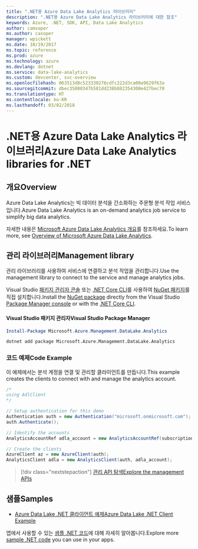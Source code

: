 ```yaml
---
title: ".NET용 Azure Data Lake Analytics 라이브러리"
description: ".NET용 Azure Data Lake Analytics 라이브러리에 대한 참조"
keywords: Azure, .NET, SDK, API, Data Lake Analytics
author: camsoper
ms.author: casoper
manager: wpickett
ms.date: 10/19/2017
ms.topic: reference
ms.prod: azure
ms.technology: azure
ms.devlang: dotnet
ms.service: data-lake-analytics
ms.custom: devcenter, svc-overview
ms.openlocfilehash: 063513d8c523330276cdfc222d3ca00a9629f63a
ms.sourcegitcommit: dbec35008347b581dd238b882354300e427bec70
ms.translationtype: HT
ms.contentlocale: ko-KR
ms.lasthandoff: 03/02/2018
---
```

# <a name="azure-data-lake-analytics-libraries-for-net"></a><span data-ttu-id="f85a0-104">.NET용 Azure Data Lake Analytics 라이브러리</span><span class="sxs-lookup"><span data-stu-id="f85a0-104">Azure Data Lake Analytics libraries for .NET</span></span>

## <a name="overview"></a><span data-ttu-id="f85a0-105">개요</span><span class="sxs-lookup"><span data-stu-id="f85a0-105">Overview</span></span>

<span data-ttu-id="f85a0-106">Azure Data Lake Analytics는 빅 데이터 분석을 간소화하는 주문형 분석 작업 서비스입니다.</span><span class="sxs-lookup"><span data-stu-id="f85a0-106">Azure Data Lake Analytics is an on-demand analytics job service to simplify big data analytics.</span></span>

<span data-ttu-id="f85a0-107">자세한 내용은 [Microsoft Azure Data Lake Analytics 개요](/azure/data-lake-analytics/data-lake-analytics-overview)를 참조하세요.</span><span class="sxs-lookup"><span data-stu-id="f85a0-107">To learn more, see [Overview of Microsoft Azure Data Lake Analytics](/azure/data-lake-analytics/data-lake-analytics-overview).</span></span>

## <a name="management-library"></a><span data-ttu-id="f85a0-108">관리 라이브러리</span><span class="sxs-lookup"><span data-stu-id="f85a0-108">Management library</span></span>

<span data-ttu-id="f85a0-109">관리 라이브러리를 사용하여 서비스에 연결하고 분석 작업을 관리합니다.</span><span class="sxs-lookup"><span data-stu-id="f85a0-109">Use the management library to connect to the service and manage analytics jobs.</span></span>

<span data-ttu-id="f85a0-110">Visual Studio [패키지 관리자 콘솔][PackageManager] 또는 [.NET Core CLI][DotNetCLI]를 사용하여 [NuGet 패키지](https://www.nuget.org/packages/Microsoft.Azure.Management.DataLake.Analytics)를 직접 설치합니다.</span><span class="sxs-lookup"><span data-stu-id="f85a0-110">Install the [NuGet package](https://www.nuget.org/packages/Microsoft.Azure.Management.DataLake.Analytics) directly from the Visual Studio [Package Manager console][PackageManager] or with the [.NET Core CLI][DotNetCLI].</span></span>

#### <a name="visual-studio-package-manager"></a><span data-ttu-id="f85a0-111">Visual Studio 패키지 관리자</span><span class="sxs-lookup"><span data-stu-id="f85a0-111">Visual Studio Package Manager</span></span>

```powershell
Install-Package Microsoft.Azure.Management.DataLake.Analytics
```

```bash
dotnet add package Microsoft.Azure.Management.DataLake.Analytics
```

### <a name="code-example"></a><span data-ttu-id="f85a0-112">코드 예제</span><span class="sxs-lookup"><span data-stu-id="f85a0-112">Code Example</span></span>

<span data-ttu-id="f85a0-113">이 예제에서는 분석 계정을 연결 및 관리할 클라이언트를 만듭니다.</span><span class="sxs-lookup"><span data-stu-id="f85a0-113">This example creates the clients to connect with and manage the analytics account.</span></span>

```csharp
/*
using AdlClient 
*/

// Setup authentication for this demo
Authentication auth = new Authentication("microsoft.onmicrosoft.com"); // change this to YOUR tenant
auth.Authenticate();

// Identify the accounts
AnalyticsAccountRef adla_account = new AnalyticsAccountRef(subscriptionId, resourceGroup, userName);

// Create the clients
AzureClient az = new AzureClient(auth);
AnalyticsClient adla = new AnalyticsClient(auth, adla_account);
```

> [!div class="nextstepaction"]
> [<span data-ttu-id="f85a0-114">관리 API 탐색</span><span class="sxs-lookup"><span data-stu-id="f85a0-114">Explore the management APIs</span></span>](/dotnet/api/overview/azure/datalakeanalytics/management)

## <a name="samples"></a><span data-ttu-id="f85a0-115">샘플</span><span class="sxs-lookup"><span data-stu-id="f85a0-115">Samples</span></span>
* [<span data-ttu-id="f85a0-116">Azure Data Lake .NET 클라이언트 예제</span><span class="sxs-lookup"><span data-stu-id="f85a0-116">Azure Data Lake .NET Client Example</span></span>](https://azure.microsoft.com/resources/samples/data-lake-dotnet-client/)

<span data-ttu-id="f85a0-117">앱에서 사용할 수 있는 [샘플 .NET 코드](https://azure.microsoft.com/resources/samples/?platform=dotnet)에 대해 자세히 알아봅니다.</span><span class="sxs-lookup"><span data-stu-id="f85a0-117">Explore more [sample .NET code](https://azure.microsoft.com/resources/samples/?platform=dotnet) you can use in your apps.</span></span>

[PackageManager]: https://docs.microsoft.com/nuget/tools/package-manager-console
[DotNetCLI]: https://docs.microsoft.com/dotnet/core/tools/dotnet-add-package
